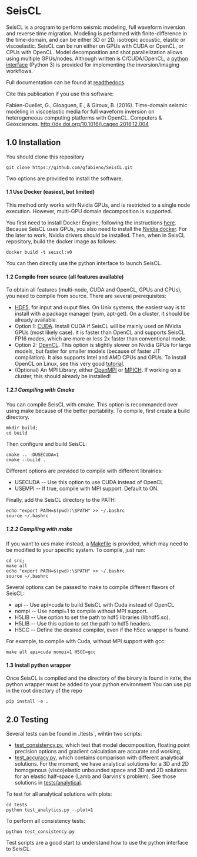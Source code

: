 
# SeisCL

SeisCL is a program to perform seismic modeling, full waveform inversion and reverse time migration.
Modeling is performed with finite-difference in the time-domain, and can be either 3D or 2D,
isotropic acoustic, elastic or viscoelastic.
SeisCL can be run either on GPUs with CUDA or OpenCL, or CPUs with OpenCL.
Model decomposition and shot parallelization allows using multiple GPUs/nodes.
Although written is C/CUDA/OpenCL, a [python interface](SeisCL/SeisCL.py) (Python 3)
is provided for implementing the inversion/imaging workflows.

Full documentation can be found at [readthedocs](https://seiscl.readthedocs.io/en/latest/).

Cite this publication if you use this software:

Fabien-Ouellet, G., Gloaguen, E., & Giroux, B. (2016). Time-domain seismic modeling in
viscoelastic media for full waveform inversion on heterogeneous computing platforms with
OpenCL. Computers & Geosciences. <http://dx.doi.org/10.1016/j.cageo.2016.12.004>

## 1.0 Installation

You should clone this repository

    git clone https://github.com/gfabieno/SeisCL.git

Two options are provided to install the software.

#### 1.1 Use Docker (easiest, but limited)

This method only works with Nvidia GPUs, and is restricted to a single node execution.
However, multi-GPU domain decomposition is supported.

You first need to install Docker Engine, following the instructions [here](https://docs.docker.com/install/).
Because SeisCL uses GPUs, you also need to install the [Nvidia docker](https://github.com/NVIDIA/nvidia-docker).
For the later to work, Nvidia drivers should be installed.
Then, when in SeisCL repository, build the docker image as follows:

    docker build -t seiscl:v0

You can then directly use the python interface to launch SeisCL.

#### 1.2 Compile from source (all features available)

To obtain all features (multi-node, CUDA and OpenCL, GPUs and CPUs), you need to compile from source.
There are several prerequisites:
*   [HDF5](https://www.hdfgroup.org/about-us/), for input and ouput files. On Unix systems,
the easiest way is to install with a package manager (yum, apt-get). On a cluster, it should be already available.
*  Option 1: [CUDA](https://developer.nvidia.com/cuda-toolkit). Install CUDA if SeisCL will
be mainly used on NVidia GPUs (most likely case). It is faster than OpenCL and supports
SeisCL FP16 modes, which are more or less 2x faster than conventional mode.
*  Option 2: [OpenCL](https://www.khronos.org/opencl/). This option is slightly slower on
Nvidia GPUs for large models, but faster for smaller models (because of faster JIT compilation).
It also supports Intel and AMD CPUs and GPUs. To install OpenCL on Linux, see this very good [tutorial](
https://wiki.tiker.net/OpenCLHowTo).
*  (Optional) An MPI Library, either [OpenMPI](https://www.open-mpi.org)
or [MPICH](https://www.mpich.org). If working on a cluster, this should already be installed!

##### 1.2.1 Compiling with Cmake

You can compile SeisCL with cmake. This option is recommanded over using make 
because of the better portability. To compile, first create a build directory.

    mkdir build;
    cd build

Then configure and build SeisCL:

    cmake .. -DUSECUDA=1
    cmake --build .

Different options are provided to compile with different librairies:
* USECUDA -- Use this option to use CUDA instead of OpenCL
* USEMPI  -- If true, compile with MPI support. Default to ON.

Finally, add the SeisCL directory to the PATH:

    echo "export PATH=$(pwd):\$PATH" >> ~/.bashrc
    source ~/.bashrc

##### 1.2.2 Compiling with make

If you want to ues make instead, a [Makefile](src/Makefile) is provided, which 
may need to be modified to your specific system.
To compile, just run:

    cd src;
    make all
    echo "export PATH=$(pwd):\$PATH" >> ~/.bashrc
    source ~/.bashrc

[comment]: <> (Note also that the variable CUDA_PATH must be defined. If not, find the cuda )

[comment]: <> (directory and define CUDA_PATH:)

[comment]: <> (    echo "export CUDA_PATH=/usr/local/cuda" >> ~/.bashrc    )

Several options can be passed to make to compile different flavors of SeisCL:
* api -- Use api=cuda to build SeisCL with Cuda instead of OpenCL
* nompi -- Use nompi=1 to compile without MPI support.
* H5LIB -- Use option to set the path to hdf5 libraries (libhdf5.so).
* H5LIB -- Use this option to set the path to hdf5 headers.
* H5CC -- Define the desired compiler, even if the h5cc wrapper is found.

For example, to compile with Cuda, without MPI support with gcc:

    make all api=cuda nompi=1 H5CC=gcc

#### 1.3 Install python wrapper
Once SeisCL is compiled and the directory of the binary is found in `PATH`, the 
python wrapper must be added to your python environment You can use pip in 
the root directory of the repo

    pip install -e .

## 2.0 Testing

Several tests can be found in ./tests`, wihtin two scripts:
* [test_consistency.py](tests/test_consistency.py), which test that model decomposition,
floating point precision options and gradient calculation are accurate and working,
* [test_accuracy.py](tests/test_accuracy.py), which contains comparison with different analytical solutions. For the
moment, we have analytical solutions for a 3D and 2D homogenous (visco)elastic unbounded space
and 3D and 2D solutions for an elastic half-space (Lamb and Garvins's problem). See those
solutions in [tests/analytical](tests/analytical).

To test for all analytical solutions with plots:

    cd tests
    python test_analytics.py --plot=1

To perform all consistency tests:

    python test_consistency.py

Test scripts are a good start to understand how to use the python interface to SeisCL.





